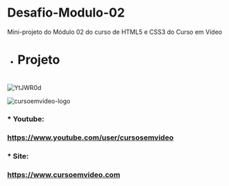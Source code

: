 # Desafio-Modulo-02
Mini-projeto do Módulo 02 do curso de HTML5 e CSS3 do Curso em Vídeo
* # Projeto <h1>
![YtJWR0d](https://user-images.githubusercontent.com/62958588/129760831-1ff45d09-c8b2-4d1a-8b0b-89a2d6b0cea5.png)

  ![cursoemvideo-logo](https://user-images.githubusercontent.com/62958588/129761363-8a2bc45b-bfce-40f9-8bf5-a04bcf3c7d23.png)
### * Youtube: <h3> https://www.youtube.com/user/cursosemvideo
### * Site: <h3> https://www.cursoemvideo.com
